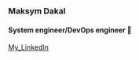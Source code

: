 ### Maksym Dakal
#### System engineer/DevOps engineer 👋

[My_LinkedIn](https://www.linkedin.com/in/maksym-dakal/)
